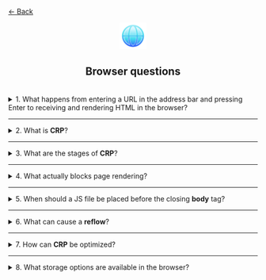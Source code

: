 <a href="../../../README.md">← Back</a>

<div align="center">
  <img src="../../../src/assets/icons/icons-for-titles/browser.png">
  <h2>Browser questions</h2>
</div>
<br />

<details>
<summary><span>1. What happens from entering a URL in the address bar and pressing Enter to receiving and rendering HTML in the browser?</span></summary>
<br />

### **1. Entering URL and parsing**

- The user enters a URL, e.g., `https://example.com`.
- The browser analyzes the URL and determines:
  - Protocol (`https`)
  - Domain name (`example.com`)
  - Path, parameters, anchor (if present)

---

### **2. Cache check**

Before making a request, the browser checks local sources:

- **DNS cache** (if the IP address was previously requested)
- **HTTP cache** (if the page was loaded and stored)
- **Service Worker** (if configured, it can process the request)

If the IP address is found in the cache, the DNS resolution step is skipped.

---

### **3. DNS resolution and finding the IP address**

If no IP is found in the cache, the browser makes a DNS request. The request goes through several steps, moving along a chain of servers:

1. **Local DNS** (Internet provider) checks for a record.
2. If no record exists, the request is forwarded to **root DNS servers**.
3. The root server directs the request to the **domain zone server** (e.g., `.com`).
4. The domain zone server directs the request to the **authoritative DNS server of the site** (e.g., DNS for `example.com`).
5. The authoritative server returns the **IP address** corresponding to the domain.

As a result: `example.com` → `93.184.216.34`.

---

### **4. Establishing a TCP connection**

The browser establishes a connection with the obtained IP via **TCP**:

- The connection opens on port **80 (HTTP) or 443 (HTTPS)**.
- **Three-way handshake** is used. This process consists of three steps:

  - The browser (client) sends a **SYN packet** to the server, requesting a connection.
  - The server accepts the SYN request and responds with a **SYN-ACK packet**, confirming readiness.
  - The client receives SYN-ACK and sends an **ACK packet**, confirming the connection.

---

### **5. TLS handshake (for HTTPS)**

For secure communication, the browser and server:

- Exchange certificates.
- Establish a **shared encryption key** (SSL/TLS).

---

### **6. Sending an HTTP request**

The browser sends an **HTTP request**:

```
GET / HTTP/1.1
Host: example.com
User-Agent: Chrome/...
Accept: text/html
```

---

### **7. Server receives and processes the request**

- The server processes the request and generates an **HTTP response**:
  - If the site is dynamic, backend processing may occur (Node.js, PHP, Python, etc.).
  - If the page is static, it serves an HTML file.

---

### **8. Server response**

The server sends an **HTTP response**:

```
HTTP/1.1 200 OK
Content-Type: text/html
Content-Length: ...
```

</details>

---

<details>
<summary><span>2. What is <b>CRP</b>?</span></summary>
<br />

**Critical Rendering Path (CRP)** is the sequence of steps a browser follows to process HTML, CSS, and JavaScript into a fully rendered web page displayed on screen.

</details>

---

<details>
<summary><span>3. What are the stages of <b>CRP</b>?</span></summary>
<br />

1. **Parsing HTML** – The browser loads HTML and builds the DOM tree.

2. **Processing CSS** – CSS is loaded and the CSSOM (style model) is formed.

3. **Building the Render Tree** – DOM and CSSOM are combined to create a structure of elements for rendering.

4. **Layout stage (positioning computation)** – The browser calculates element sizes and positions.

5. **Painting stage (drawing)** – Pixels are converted into a visual representation, displaying content.

6. **Compositing stage (layer assembly)** – The final step where elements are combined into a single image and displayed on the screen.

</details>

---

<details>
<summary><span>4. What actually blocks page rendering?</span></summary>
<br />

1. **CSS files** – External stylesheets block rendering until fully loaded and processed by the browser, as they affect page appearance.

2. **Synchronous JavaScript (`<script>` without `defer` or `async`)** – Halts HTML parsing, delaying DOM construction and rendering.

3. **Web Fonts** – If `font-display: auto` or `block` is used, the browser may hide text (FOIT) while waiting for the font to load.

4. **`@import` in CSS** – Especially with nested imports, slows down loading and processing of styles, blocking rendering.

</details>

---

<details>
<summary><span>5. When should a JS file be placed before the closing <b>body</b> tag?</span></summary>
<br />

1. **When the script depends on HTML elements** – If JavaScript interacts with the DOM (`document.getElementById`, `querySelector`), elements must be fully loaded.

2. **When JavaScript interacts with styles** – If the script modifies CSS or depends on `getComputedStyle()`, it’s crucial that the browser first constructs the CSSOM.

Placing scripts before `</body>` also avoids blocking rendering.

</details>

---

<details>
<summary><span>6. What can cause a <b>reflow</b>?</span></summary>
<br />

1. **Changing an element’s dimensions** – Setting or modifying `width`, `height`, `padding`, `margin`, `border`, `box-sizing`, etc.

2. **Adding or removing elements in the DOM** – Any DOM structure change (insertion, deletion, node movement) affects layout.

3. **Changing styles affecting layout** – e.g., `display`, `position`, `float`, `font-size`, `line-height`.

4. **Computing sizes via JavaScript** – Calls like `getBoundingClientRect()`, `offsetWidth`, `scrollHeight` may trigger forced reflow if the DOM has changed.

5. **Font changes** – Loading a new font (`@font-face`) or switching `font-family` can alter text sizes and cause recalculations.

6. **Layout-property changes during animation** – Properties like `top`, `left`, `width`, `height` (especially without GPU optimization) trigger reflow.

7. **Editable areas (`contenteditable`)** – Text changes or content insertion may cause reflow while interacting.

8. **Complex structures (e.g., tables)** – Tables with interdependent cell sizes often trigger reflow and require more computation.

</details>

---

<details>
<summary><span>7. How can <b>CRP</b> be optimized?</span></summary>
<br />

1. **Reduce the number of critical resources**  
   — Remove unused CSS and JS  
   — Defer loading of non-critical resources (lazy loading)

2. **Minimize rendering-blocking resources**  
   — Use `async` and `defer` for scripts  
   — Inline critical styles in `<style>`, defer the rest

3. **Minimize critical resource sizes**  
   — Minify CSS, JS, HTML  
   — Compress with Gzip or Brotli

4. **Optimize HTTP request count**  
   — Bundle files  
   — Inline critical styles and scripts

5. **Optimize resource loading order**  
   — Prioritize loading essential resources for the first screen  
   — Defer loading of non-important content (`lazy loading`)

6. **Use `<preload>`, `<prefetch>`, `<preconnect>`**  
   — `preload` — Load critical resources early  
   — `prefetch` — Load resources that will be needed later  
   — `preconnect` — Pre-connect to external domains (e.g., fonts, analytics)

7. **Use CDN (Content Delivery Network)**  
   — Accelerates loading by serving resources from the nearest servers

</details>

---

<details>
<summary><span>8. What storage options are available in the browser?</span></summary>
<br />

| Storage            | Data volume                 | Retention period                                     | Accessibility                             | Features                                                        |
| ------------------ | --------------------------- | ---------------------------------------------------- | ----------------------------------------- | --------------------------------------------------------------- |
| **Cookies**        | ~4 KB per cookie            | Set by the server or JavaScript, may be time-limited | Sent to the server with each HTTP request | Used for authentication, storing user preferences               |
| **LocalStorage**   | Up to 5–10 MB               | Until the user manually deletes it                   | Only within the current domain            | Stores data between sessions, synchronous API                   |
| **SessionStorage** | Up to 5–10 MB               | Until the browser tab is closed                      | Only within a single tab                  | Temporary data storage unique to the tab                        |
| **IndexedDB**      | Limited only by disk space  | Long-term storage                                    | Browser-only                              | Asynchronous storage for structured data, supports transactions |
| **Cache Storage**  | Depends on browser policies | Long-term storage                                    | Browser-only                              | Used in Service Worker for caching resources (e.g., in PWA)     |

</details>

<!-- <details>
<summary><span></span></summary>
<br />

</details>

--- -->
